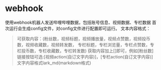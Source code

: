 # webhook
使用webhook机器人发送哔哩哔哩数据，包括账号信息、视频数据、专栏数据
首次运行会生成config文件，对config文件进行配置即可运行。
文本内容格式：
>可获取内容：(粉丝数，视频标题，视频播放量，视频点赞数，视频投币数，视频收藏数，视频转发数，
专栏标题，专栏浏览量，专栏点赞数，专栏投币数，专栏收藏数，专栏转发数)
>获取内容加上[]即可，例如[粉丝数]
>链接按钮可选:[视频action(自订文字内容)]，[专栏action(自订文字内容)]
>文字内容格式lark_md(markdown格式)
